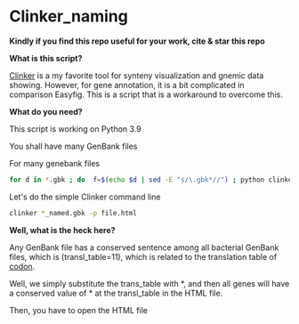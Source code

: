# Clinker_naming
**Kindly if you find this repo useful for your work, cite & star this repo**

**What is this script?**

[Clinker](https://github.com/gamcil/clinker) is a my favorite tool for synteny visualization and gnemic data showing. However, for gene annotation, it is a bit complicated in comparison Easyfig. This is a script that is a workaround to overcome this.


**What do you need?**

This script is working on Python 3.9

You shall have many GenBank files

For many genebank files
```bash
for d in *.gbk ; do  f=$(echo $d | sed -E "s/\.gbk*//") ; python clinker_naming.py -i ${f}.gbk -o ${f}_named.gbk  ; done
```
Let's do the simple Clinker command line

```bash
clinker *_named.gbk -p file.html
```

**Well, what is the heck here?**

Any GenBank file has a conserved sentence among all bacterial GenBank files, which is (transl_table=11), which is related to the translation table of [codon](https://www.ncbi.nlm.nih.gov/Taxonomy/Utils/wprintgc.cgi).

Well, we simply substitute the trans_table with *, and then all genes will have a conserved value of * at the transl_table in the HTML file.

Then, you have to open the HTML file 




